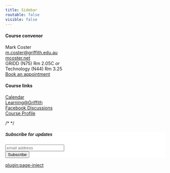 ```yaml
---
title: Sidebar
routable: false
visible: false
---
```


#### Course convenor
Mark Coster  
<m.coster@griffith.edu.au>  
[mcoster.net](https://mcoster.net)  
GRIDD (N75) Rm 2.05C _or_  
Technology (N44) Rm 3.25  
[Book an appointment](https://calendly.com/mcoster/15min)


#### Course links
[Calendar](https://www2.griffith.edu.au/__data/assets/pdf_file/0024/118563/2018-Academic-Calendar.pdf)  
[Learning@Griffith](https://bblearn.griffith.edu.au/webapps/blackboard/execute/announcement?method=search&context=course_entry&course_id=_64774_1&handle=announcements_entry&mode=view)  
[Facebook Discussions](https://www.facebook.com/groups/1765453366820805/)  
[Course Profile](https://courseprofile.secure.griffith.edu.au/student_section_loader.php?section=1&profileId=99275)

<!-- Begin MailChimp Signup Form -->
<link href="//cdn-images.mailchimp.com/embedcode/slim-10_7.css" rel="stylesheet" type="text/css">
/*
<style type="text/css">
	#mc_embed_signup{background:#fff; clear:left; font:14px Helvetica,Arial,sans-serif; }
	/* Add your own MailChimp form style overrides in your site stylesheet or in this style block.
	   We recommend moving this block and the preceding CSS link to the HEAD of your HTML file. */
</style>
*/
<div id="mc_embed_signup">
<form action="https://mcoster.us16.list-manage.com/subscribe/post?u=3d142b0a694e1e722f2235e74&amp;id=5bf5760855" method="post" id="mc-embedded-subscribe-form" name="mc-embedded-subscribe-form" class="validate" target="_blank" novalidate>
    <div id="mc_embed_signup_scroll">
        <label for="mce-EMAIL"><h5>Subscribe for updates</h5></label>
	<input type="email" value="" name="EMAIL" class="email" id="mce-EMAIL" placeholder="email address" required>
    <!-- real people should not fill this in and expect good things - do not remove this or risk form bot signups-->
    <div style="position: absolute; left: -5000px;" aria-hidden="true"><input type="text" name="b_3d142b0a694e1e722f2235e74_5bf5760855" tabindex="-1" value=""></div>
    <div class="clear"><input type="submit" value="Subscribe" name="subscribe" id="mc-embedded-subscribe" class="button"></div>
    </div>
</form>
</div>

<!--End mc_embed_signup-->

[plugin:page-inject](/twitter-feed)
